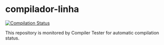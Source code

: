 # compilador-linha

[![Compilation Status](https://compiler-tester.insper-comp.com.br/svg/giovannyjvr/compilador-linha)](https://compiler-tester.insper-comp.com.br/svg/giovannyjvr/compilador-linha)

This repository is monitored by Compiler Tester for automatic compilation status.

